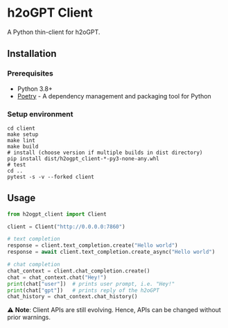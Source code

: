# h2oGPT Client
A Python thin-client for h2oGPT.

## Installation
### Prerequisites
- Python 3.8+
- [Poetry](https://python-poetry.org/docs/#installation) - A dependency management and packaging tool for Python

### Setup environment
```shell
cd client
make setup
make lint
make build
# install (choose version if multiple builds in dist directory)
pip install dist/h2ogpt_client-*-py3-none-any.whl
# test
cd ..
pytest -s -v --forked client
```

## Usage
```python
from h2ogpt_client import Client

client = Client("http://0.0.0.0:7860")

# text completion
response = client.text_completion.create("Hello world")
response = await client.text_completion.create_async("Hello world")

# chat completion
chat_context = client.chat_completion.create()
chat = chat_context.chat("Hey!")
print(chat["user"])  # prints user prompt, i.e. "Hey!"
print(chat["gpt"])   # prints reply of the h2oGPT
chat_history = chat_context.chat_history()
```
:warning: **Note**: Client APIs are still evolving. Hence, APIs can be changed without prior warnings.

